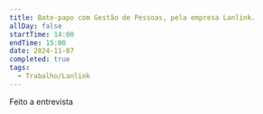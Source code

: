 ```yaml
---
title: Bate-papo com Gestão de Pessoas, pela empresa Lanlink.
allDay: false
startTime: 14:00
endTime: 15:00
date: 2024-11-07
completed: true
tags:
  - Trabalho/Lanlink
---
```

Feito a entrevista